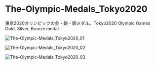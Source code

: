 # The-Olympic-Medals_Tokyo2020
東京2020オリンピックの金・銀・銅メダル。Tokyo2020 Olympic Games Gold, Silver, Bronze medal.

![The-Olympic-Medals_Tokyo2020_01](https://user-images.githubusercontent.com/20723919/127309995-7fdca82e-6de6-420d-b246-de710744ad39.jpg)

![The-Olympic-Medals_Tokyo2020_02](https://user-images.githubusercontent.com/20723919/127310106-f8539cd3-58f7-4937-acc6-2fbdd272f5d1.jpg)

![The-Olympic-Medals_Tokyo2020_03](https://user-images.githubusercontent.com/20723919/127310144-93367ff0-d118-4c7d-9139-29ea7daf4044.jpg)
